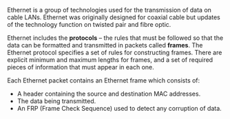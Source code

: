 Ethernet is a group of technologies used for the transmission of data on cable LANs. Ethernet was originally designed for coaxial cable but updates of the technology function on twisted pair and fibre optic.

Ethernet includes the **protocols** – the rules that must be followed so that the data can be formatted and transmitted in packets called **frames**.
The Ethernet protocol specifies a set of rules for constructing frames. There are explicit minimum and maximum lengths for frames, and a set of required pieces of information that must appear in each one.

Each Ethernet packet contains an Ethernet frame which consists of: 

- A header containing the source and destination MAC addresses.
- The data being transmitted.
- An FRP (Frame Check Sequence) used to detect any corruption of data.